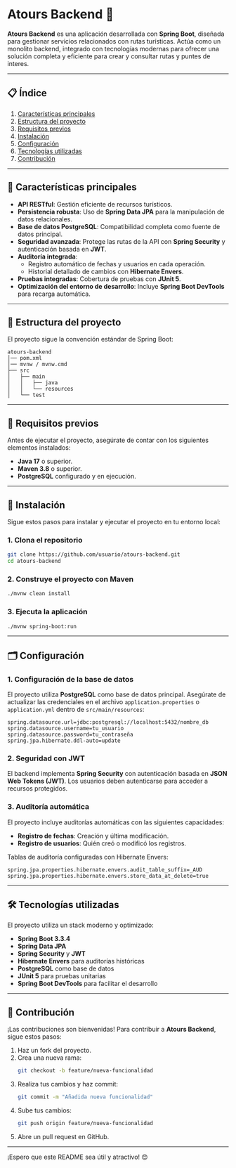 # Atours Backend 🚀

**Atours Backend** es una aplicación desarrollada con **Spring Boot**, diseñada para gestionar servicios relacionados
con rutas turísticas. Actúa como un monolito backend, integrado con tecnologías modernas para ofrecer una
solución completa y eficiente para crear y consultar rutas y puntes de interes.

---

## 📋 Índice

1. [Características principales](#-características-principales)
2. [Estructura del proyecto](#-estructura-del-proyecto)
3. [Requisitos previos](#-requisitos-previos)
4. [Instalación](#-instalación)
5. [Configuración](#-configuración)
6. [Tecnologías utilizadas](#-tecnologías-utilizadas)
7. [Contribución](#-contribución)

---

## 🌟 Características principales

- **API RESTful**: Gestión eficiente de recursos turísticos.
- **Persistencia robusta**: Uso de **Spring Data JPA** para la manipulación de datos relacionales.
- **Base de datos PostgreSQL**: Compatibilidad completa como fuente de datos principal.
- **Seguridad avanzada**: Protege las rutas de la API con **Spring Security** y autenticación basada en **JWT**.
- **Auditoría integrada**:
    - Registro automático de fechas y usuarios en cada operación.
    - Historial detallado de cambios con **Hibernate Envers**.
- **Pruebas integradas**: Cobertura de pruebas con **JUnit 5**.
- **Optimización del entorno de desarrollo**: Incluye **Spring Boot DevTools** para recarga automática.

---

## 📂 Estructura del proyecto

El proyecto sigue la convención estándar de Spring Boot:

```
atours-backend
│── pom.xml
│── mvnw / mvnw.cmd
├── src
│   ├── main
│   │   ├── java
│   │   └── resources
│   └── test
```

---

## 🔧 Requisitos previos

Antes de ejecutar el proyecto, asegúrate de contar con los siguientes elementos instalados:

- **Java 17** o superior.
- **Maven 3.8** o superior.
- **PostgreSQL** configurado y en ejecución.

---

## 🚀 Instalación

Sigue estos pasos para instalar y ejecutar el proyecto en tu entorno local:

### 1. Clona el repositorio

```bash
git clone https://github.com/usuario/atours-backend.git
cd atours-backend
```

### 2. Construye el proyecto con Maven

```bash
./mvnw clean install
```

### 3. Ejecuta la aplicación

```bash
./mvnw spring-boot:run
```

---

## 🗂 Configuración

### 1. Configuración de la base de datos

El proyecto utiliza **PostgreSQL** como base de datos principal. Asegúrate de actualizar las credenciales en el
archivo `application.properties` o `application.yml` dentro de `src/main/resources`:

```properties
spring.datasource.url=jdbc:postgresql://localhost:5432/nombre_db
spring.datasource.username=tu_usuario
spring.datasource.password=tu_contraseña
spring.jpa.hibernate.ddl-auto=update
```

### 2. Seguridad con JWT

El backend implementa **Spring Security** con autenticación basada en **JSON Web Tokens (JWT)**. Los usuarios deben
autenticarse para acceder a recursos protegidos.

### 3. Auditoría automática

El proyecto incluye auditorías automáticas con las siguientes capacidades:

- **Registro de fechas**: Creación y última modificación.
- **Registro de usuarios**: Quién creó o modificó los registros.

Tablas de auditoría configuradas con Hibernate Envers:

```properties
spring.jpa.properties.hibernate.envers.audit_table_suffix=_AUD
spring.jpa.properties.hibernate.envers.store_data_at_delete=true
```

---

## 🛠 Tecnologías utilizadas

El proyecto utiliza un stack moderno y optimizado:

- **Spring Boot 3.3.4**
- **Spring Data JPA**
- **Spring Security** y **JWT**
- **Hibernate Envers** para auditorías históricas
- **PostgreSQL** como base de datos
- **JUnit 5** para pruebas unitarias
- **Spring Boot DevTools** para facilitar el desarrollo

---

## 🤝 Contribución

¡Las contribuciones son bienvenidas! Para contribuir a **Atours Backend**, sigue estos pasos:

1. Haz un fork del proyecto.
2. Crea una nueva rama:
   ```bash
   git checkout -b feature/nueva-funcionalidad
   ```
3. Realiza tus cambios y haz commit:
   ```bash
   git commit -m "Añadida nueva funcionalidad"
   ```
4. Sube tus cambios:
   ```bash
   git push origin feature/nueva-funcionalidad
   ```
5. Abre un pull request en GitHub.

---

¡Espero que este README sea útil y atractivo! 😊
